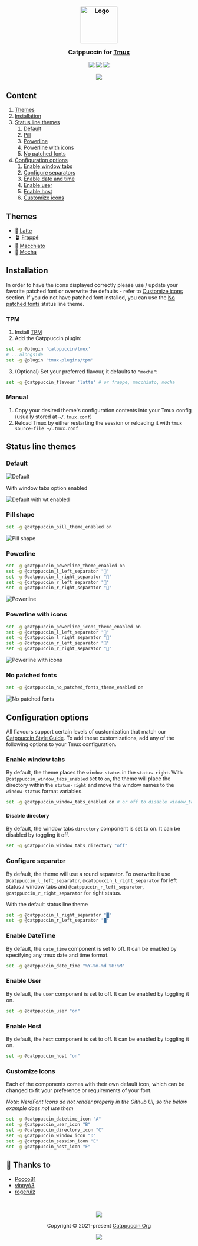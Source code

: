 <h3 align="center">
	<img src="https://raw.githubusercontent.com/catppuccin/catppuccin/main/assets/logos/exports/1544x1544_circle.png" width="100" alt="Logo"/><br/>
	<img src="https://raw.githubusercontent.com/catppuccin/catppuccin/main/assets/misc/transparent.png" height="30" width="0px"/>
	Catppuccin for <a href="https://github.com/tmux/tmux">Tmux</a>
	<img src="https://raw.githubusercontent.com/catppuccin/catppuccin/main/assets/misc/transparent.png" height="30" width="0px"/>
</h3>

<p align="center">
    <a href="https://github.com/catppuccin/tmux/stargazers"><img src="https://img.shields.io/github/stars/catppuccin/tmux?colorA=363a4f&colorB=b7bdf8&style=for-the-badge"></a>
    <a href="https://github.com/catppuccin/tmux/issues"><img src="https://img.shields.io/github/issues/catppuccin/tmux?colorA=363a4f&colorB=f5a97f&style=for-the-badge"></a>
    <a href="https://github.com/catppuccin/tmux/contributors"><img src="https://img.shields.io/github/contributors/catppuccin/tmux?colorA=363a4f&colorB=a6da95&style=for-the-badge"></a>
</p>

<p align="center">
  <img src="./assets/preview.webp"/>
</p>

## Content

1. [Themes](#themes)
2. [Installation](#installation)
3. [Status line themes](#status-line-themes)
   1. [Default](#default)
   2. [Pill](#pill-shape)
   3. [Powerline](#powerline)
   4. [Powerline with icons](#powerline-with-icons)
   5. [No patched fonts](#no-patched-fonts)
4. [Configuration options](#configuration-options)
   1. [Enable window tabs](#enable-window-tabs)
   2. [Configure separators](#configure-separator)
   3. [Enable date and time](#enable-datetime)
   4. [Enable user](#enable-user)
   5. [Enable host](#enable-host)
   6. [Customize icons](#customize-icons)

## Themes

- 🌻 [Latte](./catppuccin-latte.tmuxtheme)
- 🪴 [Frappé](./catppuccin-frappe.tmuxtheme)
- 🌺 [Macchiato](./catppuccin-macchiato.tmuxtheme)
- 🌿 [Mocha](./catppuccin-mocha.tmuxtheme)

## Installation

In order to have the icons displayed correctly please use / update your favorite patched font or overwrite the defaults - refer to [Customize icons](#customize-icons) section.
If you do not have patched font installed, you can use the [No patched fonts](#no-patched-fonts) status line theme.

### TPM

1. Install [TPM](https://github.com/tmux-plugins/tpm)
2. Add the Catppuccin plugin:

```bash
set -g @plugin 'catppuccin/tmux'
# ...alongside
set -g @plugin 'tmux-plugins/tpm'
```

3. (Optional) Set your preferred flavour, it defaults to `"mocha"`:

```bash
set -g @catppuccin_flavour 'latte' # or frappe, macchiato, mocha
```

### Manual

1. Copy your desired theme's configuration contents into your Tmux config (usually stored at `~/.tmux.conf`)
2. Reload Tmux by either restarting the session or reloading it with `tmux source-file ~/.tmux.conf`

## Status line themes

### Default

![Default](./assets/default-no-wt.webp)

With window tabs option enabled

![Default with wt enabled](./assets/default.webp)

### Pill shape

```sh
set -g @catppuccin_pill_theme_enabled on
```

![Pill shape](./assets/pill.webp)

### Powerline

```sh
set -g @catppuccin_powerline_theme_enabled on
set -g @catppuccin_l_left_separator ""
set -g @catppuccin_l_right_separator ""
set -g @catppuccin_r_left_separator ""
set -g @catppuccin_r_right_separator ""
```

![Powerline](./assets/powerline.webp)

### Powerline with icons

```sh
set -g @catppuccin_powerline_icons_theme_enabled on
set -g @catppuccin_l_left_separator ""
set -g @catppuccin_l_right_separator ""
set -g @catppuccin_r_left_separator ""
set -g @catppuccin_r_right_separator ""
```

![Powerline with icons](./assets/powerline-icons.webp)

### No patched fonts

```sh
set -g @catppuccin_no_patched_fonts_theme_enabled on
```

![No patched fonts](./assets/no-patched-fonts.webp)

## Configuration options

All flavours support certain levels of customization that match our [Catppuccin
Style Guide][style-guide]. To add these customizations, add any of the following
options to your Tmux configuration.

### Enable window tabs

By default, the theme places the `window-status` in the `status-right`. With
`@catppuccin_window_tabs_enabled` set to `on`, the theme will place the
directory within the `status-right` and move the window names to the
`window-status` format variables.

```sh
set -g @catppuccin_window_tabs_enabled on # or off to disable window_tabs
```

#### Disable directory

By default, the window tabs `directory` component is set to on.
It can be disabled by toggling it off.

```sh
set -g @catppuccin_window_tabs_directory "off"
```

### Configure separator

By default, the theme will use a round separator.
To overwrite it use `@catppuccin_l_left_separator`, `@catppuccin_l_right_separator` for left status / window tabs and `@catppuccin_r_left_separator`, `@catppuccin_r_right_separator` for right status.

With the default status line theme

```sh
set -g @catppuccin_l_right_separator "█"
set -g @catppuccin_r_left_separator "█"
```

### Enable DateTime

By default, the `date_time` component is set to off.
It can be enabled by specifying any tmux date and time format.

```sh
set -g @catppuccin_date_time "%Y-%m-%d %H:%M"
```

### Enable User

By default, the `user` component is set to off.
It can be enabled by toggling it on.

```sh
set -g @catppuccin_user "on"
```

### Enable Host

By default, the `host` component is set to off.
It can be enabled by toggling it on.

```sh
set -g @catppuccin_host "on"
```

### Customize Icons

Each of the components comes with their own default icon, which
can be changed to fit your preference or requirements of your font.

*Note: NerdFont Icons do not render properly in the Github UI, so the below example
does not use them*
```sh
set -g @catppuccin_datetime_icon "A"
set -g @catppuccin_user_icon "B"
set -g @catppuccin_directory_icon "C"
set -g @catppuccin_window_icon "D"
set -g @catppuccin_session_icon "E"
set -g @catppuccin_host_icon "F"
```

[style-guide]: https://github.com/catppuccin/catppuccin/blob/main/docs/style-guide.md

## 💝 Thanks to

- [Pocco81](https://github.com/catppuccin)
- [vinnyA3](https://github.com/vinnyA3)
- [rogeruiz](https://github.com/rogeruiz)

&nbsp;

<p align="center"><img src="https://raw.githubusercontent.com/catppuccin/catppuccin/main/assets/footers/gray0_ctp_on_line.svg?sanitize=true" /></p>
<p align="center">Copyright &copy; 2021-present <a href="https://github.com/catppuccin" target="_blank">Catppuccin Org</a>
<p align="center"><a href="https://github.com/catppuccin/catppuccin/blob/main/LICENSE"><img src="https://img.shields.io/static/v1.svg?style=for-the-badge&label=License&message=MIT&logoColor=d9e0ee&colorA=363a4f&colorB=b7bdf8"/></a></p>
